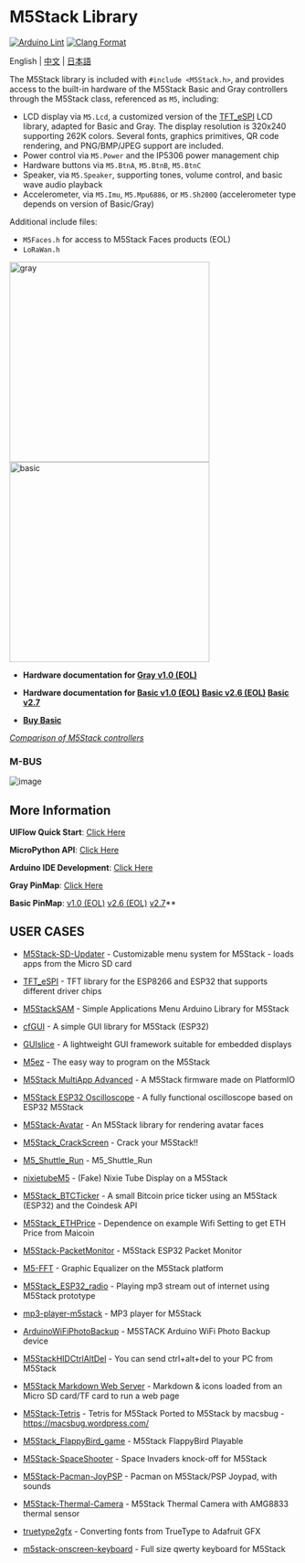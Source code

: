 # M5Stack Library

[![Arduino Lint](https://github.com/m5stack/M5Stack/actions/workflows/Arduino-Lint-Check.yml/badge.svg)](https://github.com/m5stack/M5Stack/actions/workflows/Arduino-Lint-Check.yml)
[![Clang Format](https://github.com/m5stack/M5Stack/actions/workflows/clang-format-check.yml/badge.svg)](https://github.com/m5stack/M5Stack/actions/workflows/clang-format-check.yml)

English | [中文](docs/getting_started_cn.md) | [日本語](docs/getting_started_ja.md)

The M5Stack library is included with `#include <M5Stack.h>`, and provides access to the built-in hardware of the M5Stack Basic and Gray controllers through the M5Stack class, referenced as `M5`, including:
- LCD display via `M5.Lcd`, a customized version of the [TFT_eSPI](https://github.com/Bodmer/TFT_eSPI) LCD library, adapted for Basic and Gray.  The display resolution is 320x240 supporting 262K colors.  Several fonts, graphics primitives, QR code rendering, and PNG/BMP/JPEG support are included.
- Power control via `M5.Power` and the IP5306 power management chip
- Hardware buttons via `M5.BtnA`, `M5.BtnB`, `M5.BtnC`
- Speaker, via `M5.Speaker`, supporting tones, volume control, and basic wave audio playback
- Accelerometer, via `M5.Imu`, `M5.Mpu6886`, or `M5.Sh200Q` (accelerometer type depends on version of Basic/Gray) 

Additional include files:
- `M5Faces.h` for access to M5Stack Faces products (EOL)
- `LoRaWan.h`

<img src="https://static-cdn.m5stack.com/resource/docs/static/assets/img/product_pics/core/gray/gray_01.webp" alt="gray" width="350" height="350"><img src="https://static-cdn.m5stack.com/resource/docs/static/assets/img/product_pics/core/basic/basic_01.webp" alt="basic" width="350" height="350">

* **Hardware documentation for [Gray v1.0 (EOL)](https://docs.m5stack.com/en/core/gray)**

* **Hardware documentation for [Basic v1.0 (EOL)](https://docs.m5stack.com/en/core/basic)  [Basic v2.6 (EOL)](https://docs.m5stack.com/en/core/basic_v2.6)  [Basic v2.7](https://docs.m5stack.com/en/core/basic_v2.7)**

* **[Buy Basic](https://shop.m5stack.com/products/esp32-basic-core-iot-development-kit-v2-7)**

*[Comparison of M5Stack controllers](https://docs.m5stack.com/en/products_selector)*

### M-BUS
![image](docs/M-BUS.jpg)

## More Information

**UIFlow Quick Start**: [Click Here](https://docs.m5stack.com/en/quick_start/m5core/uiflow)

**MicroPython API**: [Click Here](https://docs.m5stack.com/en/mpy/display/m5stack_lvgl)

**Arduino IDE Development**: [Click Here](https://docs.m5stack.com/en/quick_start/m5core/arduino)

**Gray PinMap**: [Click Here](https://docs.m5stack.com/en/core/gray)

**Basic PinMap**: [v1.0 (EOL)](https://docs.m5stack.com/en/core/basic)  [v2.6 (EOL)](https://docs.m5stack.com/en/core/basic_v2.6)  [v2.7](https://docs.m5stack.com/en/core/basic_v2.7)**

## USER CASES

* [M5Stack-SD-Updater](https://github.com/tobozo/M5Stack-SD-Updater) - Customizable menu system for M5Stack - loads apps from the Micro SD
  card

* [TFT_eSPI](https://github.com/Bodmer/TFT_eSPI)  - TFT library for the ESP8266 and ESP32 that supports different driver chips

* [M5StackSAM](https://github.com/tomsuch/M5StackSAM) - Simple Applications Menu Arduino Library for M5Stack

* [cfGUI](https://github.com/JF002/cfGUI) - A simple GUI library for M5Stack (ESP32)

* [GUIslice](https://github.com/ImpulseAdventure/GUIslice) - A lightweight GUI framework suitable for embedded displays

* [M5ez](https://github.com/M5ez/M5ez) - The easy way to program on the M5Stack


* [M5Stack MultiApp Advanced](https://github.com/botofancalin/M5Stack-MultiApp-Advanced) - A M5Stack firmware made on PlatformIO


* [M5Stack ESP32 Oscilloscope](https://github.com/botofancalin/M5Stack-ESP32-Oscilloscope) - A fully functional oscilloscope based on ESP32 M5Stack

* [M5Stack-Avatar](https://github.com/meganetaaan/m5stack-avatar) - An M5Stack library for rendering avatar faces

* [M5Stack_CrackScreen](https://github.com/nomolk/M5Stack_CrackScreen) - Crack your M5Stack!!

* [M5_Shuttle_Run](https://github.com/n0bisuke/M5_Shuttle_Run) - M5_Shuttle_Run

* [nixietubeM5](https://github.com/drayde/nixietubeM5) - (Fake) Nixie Tube Display on a M5Stack

* [M5Stack_BTCTicker](https://github.com/dankelley2/M5Stack_BTCTicker) - A small Bitcoin price ticker using an M5Stack (ESP32) and the Coindesk API

* [M5Stack_ETHPrice](https://github.com/donma/M5StackWifiSettingWithETHPrice) - Dependence on example Wifi Setting to get ETH Price from Maicoin

* [M5Stack-PacketMonitor](https://github.com/tobozo/M5Stack-PacketMonitor) - M5Stack ESP32 Packet Monitor

* [M5-FFT](https://github.com/ElectroMagus/M5-FFT) - Graphic Equalizer on the M5Stack platform

* [M5Stack_ESP32_radio](https://github.com/anton-b/M5Stack_ESP32_radio) - Playing mp3 stream out of internet using M5Stack prototype

* [mp3-player-m5stack](https://github.com/dsiberia9s/mp3-player-m5stack) - MP3 player for M5Stack

* [ArduinoWiFiPhotoBackup](https://github.com/moononournation/ArduinoWiFiPhotoBackup) - M5STACK Arduino WiFi Photo Backup device

* [M5StackHIDCtrlAltDel](https://github.com/mhama/M5StackHIDCtrlAltDel) - You can send ctrl+alt+del to your PC from M5Stack

* [M5Stack Markdown Web Server](https://github.com/PartsandCircuits/M5Stack-MarkdownWebServer) - Markdown & icons loaded from an Micro SD card/TF card to run a web page

* [M5Stack-Tetris](https://github.com/PartsandCircuits/M5Stack-Tetris) - Tetris for M5Stack Ported to M5Stack by macsbug - https://macsbug.wordpress.com/

* [M5Stack_FlappyBird_game](https://github.com/pcelli85/M5Stack_FlappyBird_game) - M5Stack FlappyBird Playable

* [M5Stack-SpaceShooter](https://github.com/PartsandCircuits/M5Stack-SpaceShooter) - Space Invaders knock-off for M5Stack

* [M5Stack-Pacman-JoyPSP](https://github.com/tobozo/M5Stack-Pacman-JoyPSP) - Pacman on M5Stack/PSP Joypad, with sounds

* [M5Stack-Thermal-Camera](https://github.com/hkoffer/M5Stack-Thermal-Camera-) - M5Stack Thermal Camera with AMG8833 thermal sensor

* [truetype2gfx](https://github.com/ropg/truetype2gfx) - Converting fonts from TrueType to Adafruit GFX

* [m5stack-onscreen-keyboard](https://github.com/yellowelise/m5stack-onscreen-keyboard) - Full size qwerty keyboard for M5Stack
